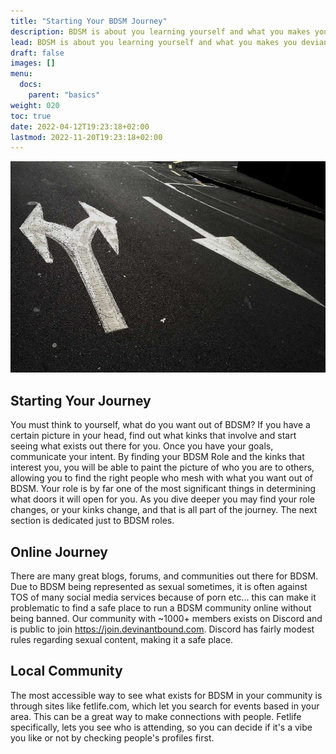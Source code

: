 ```yaml
---
title: "Starting Your BDSM Journey"
description: BDSM is about you learning yourself and what you makes you deviant, and connections you make along the way, while finding others who share your goals."
lead: BDSM is about you learning yourself and what you makes you deviant, and connections you make along the way, while finding others who share your goals."
draft: false
images: []
menu:
  docs:
    parent: "basics"
weight: 020
toc: true
date: 2022-04-12T19:23:18+02:00
lastmod: 2022-11-20T19:23:18+02:00
---
```


![Image](arrows-167536_960_720.jpg)

## Starting Your Journey

You must think to yourself, what do you want out of BDSM? If you have a certain picture in your head, find out what kinks that involve and start seeing what exists out there for you. Once you have your goals, communicate your intent. By finding your BDSM Role and the kinks that interest you, you will be able to paint the picture of who you are to others, allowing you to find the right people who mesh with what you want out of BDSM. Your role is by far one of the most significant things in determining what doors it will open for you. As you dive deeper you may find your role changes, or your kinks change, and that is all part of the journey. The next section is dedicated just to BDSM roles.

## Online Journey

There are many great blogs, forums, and communities out there for BDSM. Due to BDSM being represented as sexual sometimes, it is often against TOS of many social media services because of porn etc... this can make it problematic to find a safe place to run a BDSM community online without being banned. Our community with ~1000+ members exists on Discord and is public to join https://join.devinantbound.com. Discord has fairly modest rules regarding sexual content, making it a safe place.

## Local Community

The most accessible way to see what exists for BDSM in your community is through sites like fetlife.com, which let you search for events based in your area. This can be a great way to make connections with people. Fetlife specifically, lets you see who is attending, so you can decide if it's a vibe you like or not by checking people's profiles first.

